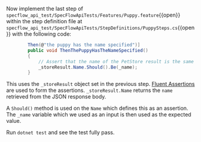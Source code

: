 Now implement the last step of `specflow_api_test/SpecFlowApiTests/Features/Puppy.feature`{{open}} within the 
step definition file at `specflow_api_test/SpecFlowApiTests/StepDefinitions/PuppySteps.cs`{{open}} with
the following code:

```csharp
        Then(@"the puppy has the name specified")]
        public void ThenThePuppyHasTheNameSpecified()
        {
            // Assert that the name of the PetStore result is the same as the one set
            _storeResult.Name.Should().Be(_name);
        }
```

This uses the `_storeResult` object set in the previous step. [Fluent Assertions](https://www.fluentassertions.com/) are used to form the assertions. 
`_storeResult.Name` returns the `name` retrieved from the JSON response body.

A `Should()` method is used on the `Name` which defines this as an assertion. The `_name` variable which we used as an input is then used as the expected value.

Run `dotnet test` and see the test fully pass.
